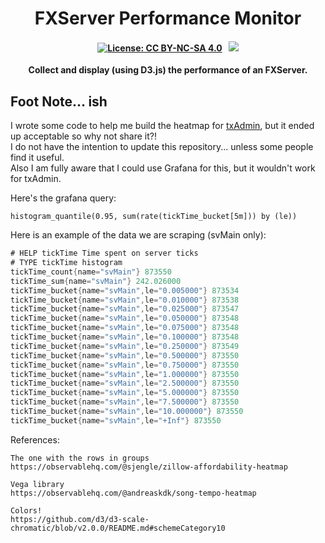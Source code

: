 <p align="center">
    <h1 align="center">
        FXServer Performance Monitor
    </h1>
    <h4 align="center">
        <a href="https://creativecommons.org/licenses/by-nc-sa/4.0/"><img src="https://img.shields.io/badge/License-CC%20BY--NC--SA%204.0-lightgrey.svg" alt="License: CC BY-NC-SA 4.0"></img></a>
        &nbsp; 
        <a href="https://discord.gg/f3TsfvD"><img src="https://discordapp.com/api/guilds/577993482761928734/widget.png?style=shield"></img></a>
    </h4>
    <p align="center">
        <b>Collect and display (using D3.js) the performance of an FXServer.</b>
    </p>
</p>

## Foot Note... ish
I wrote some code to help me build the heatmap for [txAdmin](https://github.com/tabarra/txAdmin), but it ended up acceptable so why not share it?!  
I do not have the intention to update this repository... unless some people find it useful.  
Also I am fully aware that I could use Grafana for this, but it wouldn't work for txAdmin.  
   
Here's the grafana query:
```
histogram_quantile(0.95, sum(rate(tickTime_bucket[5m])) by (le))
```  
  
Here is an example of the data we are scraping (svMain only):
```c#
# HELP tickTime Time spent on server ticks
# TYPE tickTime histogram
tickTime_count{name="svMain"} 873550
tickTime_sum{name="svMain"} 242.026000
tickTime_bucket{name="svMain",le="0.005000"} 873534
tickTime_bucket{name="svMain",le="0.010000"} 873538
tickTime_bucket{name="svMain",le="0.025000"} 873547
tickTime_bucket{name="svMain",le="0.050000"} 873548
tickTime_bucket{name="svMain",le="0.075000"} 873548
tickTime_bucket{name="svMain",le="0.100000"} 873548
tickTime_bucket{name="svMain",le="0.250000"} 873549
tickTime_bucket{name="svMain",le="0.500000"} 873550
tickTime_bucket{name="svMain",le="0.750000"} 873550
tickTime_bucket{name="svMain",le="1.000000"} 873550
tickTime_bucket{name="svMain",le="2.500000"} 873550
tickTime_bucket{name="svMain",le="5.000000"} 873550
tickTime_bucket{name="svMain",le="7.500000"} 873550
tickTime_bucket{name="svMain",le="10.000000"} 873550
tickTime_bucket{name="svMain",le="+Inf"} 873550
```

References:
```
The one with the rows in groups
https://observablehq.com/@sjengle/zillow-affordability-heatmap

Vega library
https://observablehq.com/@andreaskdk/song-tempo-heatmap

Colors!
https://github.com/d3/d3-scale-chromatic/blob/v2.0.0/README.md#schemeCategory10
```
